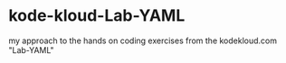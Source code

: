# kode-kloud-Lab-YAML
my approach to the hands on coding exercises from the kodekloud.com "Lab-YAML"
